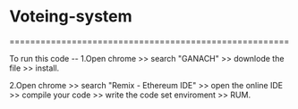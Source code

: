 # Voteing-system
======================================================

To run this code --
1.Open chrome >> search "GANACH" >> downlode the file >> install.

2.Open chrome >> search "Remix - Ethereum IDE" >> open the online IDE >> compile your code >> write the code set enviroment >> RUM.
